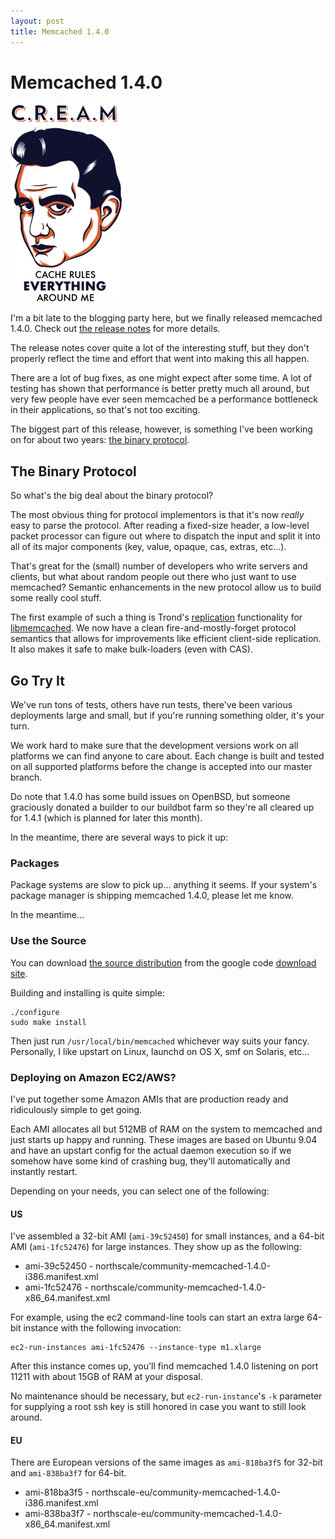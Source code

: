 ```yaml
---
layout: post
title: Memcached 1.4.0
---
```


# Memcached 1.4.0

<div>
  <img class="floatright" src="/images/cream-med.png"
    alt="c.r.e.a.m" />
</div>

I'm a bit late to the blogging party here, but we finally released
memcached 1.4.0.  Check out [the release notes][relnotes] for more
details.

The release notes cover quite a lot of the interesting stuff, but they
don't properly reflect the time and effort that went into making this
all happen.

There are a lot of bug fixes, as one might expect after some time.  A
lot of testing has shown that performance is better pretty much all
around, but very few people have ever seen memcached be a performance
bottleneck in their applications, so that's not too exciting.

The biggest part of this release, however, is something I've been
working on for about two years: [the binary protocol][binprot].

## The Binary Protocol

So what's the big deal about the binary protocol?

The most obvious thing for protocol implementors is that it's now
*really* easy to parse the protocol.  After reading a fixed-size
header, a low-level packet processor can figure out where to dispatch
the input and split it into all of its major components (key, value,
opaque, cas, extras, etc...).

That's great for the (small) number of developers who write servers
and clients, but what about random people out there who just want to
use memcached?  Semantic enhancements in the new protocol allow us to
build some really cool stuff.

The first example of such a thing is Trond's
[replication][replication] functionality for [libmemcached][libmc].
We now have a clean fire-and-mostly-forget protocol semantics that
allows for improvements like efficient client-side replication.  It
also makes it safe to make bulk-loaders (even with CAS).

## Go Try It

We've run tons of tests, others have run tests, there've been various
deployments large and small, but if you're running something older,
it's your turn.

We work hard to make sure that the development versions work on all
platforms we can find anyone to care about.  Each change is built and
tested on all supported platforms before the change is accepted into
our master branch.

Do note that 1.4.0 has some build issues on OpenBSD, but someone
graciously donated a builder to our buildbot farm so they're all
cleared up for 1.4.1 (which is planned for later this month).

In the meantime, there are several ways to pick it up:

### Packages

Package systems are slow to pick up... anything it seems.  If your
system's package manager is shipping memcached 1.4.0, please let me
know.

In the meantime...

### Use the Source

You can download [the source distribution][src] from the google code
[download site][downloads].

Building and installing is quite simple:

    ./configure
    sudo make install

Then just run `/usr/local/bin/memcached` whichever way suits your
fancy.  Personally, I like upstart on Linux, launchd on OS X, smf on
Solaris, etc...

### Deploying on Amazon EC2/AWS?

I've put together some Amazon AMIs that are production ready and
ridiculously simple to get going.

Each AMI allocates all but 512MB of RAM on the system to memcached and
just starts up happy and running.  These images are based on Ubuntu
9.04 and have an upstart config for the actual daemon execution so if
we somehow have some kind of crashing bug, they'll automatically and
instantly restart.

Depending on your needs, you can select one of the following:

#### US

I've assembled a 32-bit AMI (`ami-39c52450`) for small instances, and
a 64-bit AMI (`ami-1fc52476`) for large instances.  They show up as
the following:

* ami-39c52450 - northscale/community-memcached-1.4.0-i386.manifest.xml
* ami-1fc52476 - northscale/community-memcached-1.4.0-x86\_64.manifest.xml

For example, using the ec2 command-line tools can start an extra large
64-bit instance with the following invocation:

    ec2-run-instances ami-1fc52476 --instance-type m1.xlarge

After this instance comes up, you'll find memcached 1.4.0 listening on
port 11211 with about 15GB of RAM at your disposal.

No maintenance should be necessary, but `ec2-run-instance`'s `-k`
parameter for supplying a root ssh key is still honored in case you
want to still look around.

#### EU

There are European versions of the same images as `ami-818ba3f5`
for 32-bit and `ami-838ba3f7` for 64-bit.

* ami-818ba3f5 - northscale-eu/community-memcached-1.4.0-i386.manifest.xml
* ami-838ba3f7 - northscale-eu/community-memcached-1.4.0-x86\_64.manifest.xml

[relnotes]: http://code.google.com/p/memcached/wiki/ReleaseNotes140
[binprot]: http://cloud.github.com/downloads/memcached/memcached/protocol-binary.txt
[replication]: http://blogs.sun.com/trond/date/20090625
[libmc]: http://launchpad.net/libmemcached
[src]: http://memcached.googlecode.com/files/memcached-1.4.0.tar.gz
[downloads]: http://code.google.com/p/memcached/downloads/list

